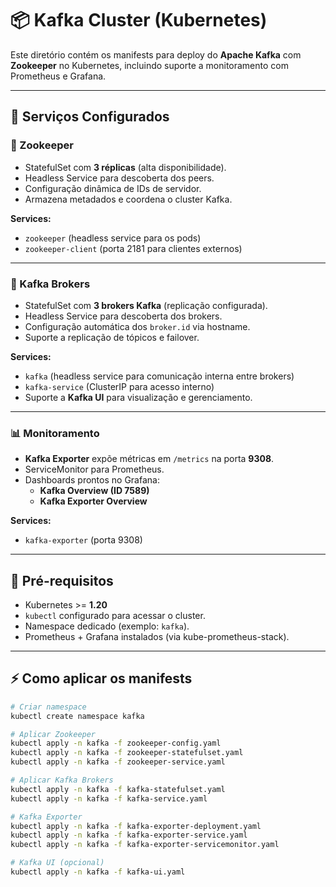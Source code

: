 # 📦 Kafka Cluster (Kubernetes)

Este diretório contém os manifests para deploy do **Apache Kafka** com **Zookeeper** no Kubernetes, incluindo suporte a monitoramento com Prometheus e Grafana.

---

## 🚀 Serviços Configurados

### 🦍 Zookeeper
- StatefulSet com **3 réplicas** (alta disponibilidade).
- Headless Service para descoberta dos peers.
- Configuração dinâmica de IDs de servidor.
- Armazena metadados e coordena o cluster Kafka.

**Services:**
- `zookeeper` (headless service para os pods)
- `zookeeper-client` (porta 2181 para clientes externos)

---

### 🦊 Kafka Brokers
- StatefulSet com **3 brokers Kafka** (replicação configurada).
- Headless Service para descoberta dos brokers.
- Configuração automática dos `broker.id` via hostname.
- Suporte a replicação de tópicos e failover.

**Services:**
- `kafka` (headless service para comunicação interna entre brokers)
- `kafka-service` (ClusterIP para acesso interno)
- Suporte a **Kafka UI** para visualização e gerenciamento.

---

### 📊 Monitoramento
- **Kafka Exporter** expõe métricas em `/metrics` na porta **9308**.
- ServiceMonitor para Prometheus.
- Dashboards prontos no Grafana:
  - **Kafka Overview (ID 7589)**
  - **Kafka Exporter Overview**

**Services:**
- `kafka-exporter` (porta 9308)

---

## 📑 Pré-requisitos

- Kubernetes >= **1.20**
- `kubectl` configurado para acessar o cluster.
- Namespace dedicado (exemplo: `kafka`).
- Prometheus + Grafana instalados (via kube-prometheus-stack).

---

## ⚡ Como aplicar os manifests

```bash
# Criar namespace
kubectl create namespace kafka

# Aplicar Zookeeper
kubectl apply -n kafka -f zookeeper-config.yaml
kubectl apply -n kafka -f zookeeper-statefulset.yaml
kubectl apply -n kafka -f zookeeper-service.yaml

# Aplicar Kafka Brokers
kubectl apply -n kafka -f kafka-statefulset.yaml
kubectl apply -n kafka -f kafka-service.yaml

# Kafka Exporter
kubectl apply -n kafka -f kafka-exporter-deployment.yaml
kubectl apply -n kafka -f kafka-exporter-service.yaml
kubectl apply -n kafka -f kafka-exporter-servicemonitor.yaml

# Kafka UI (opcional)
kubectl apply -n kafka -f kafka-ui.yaml
